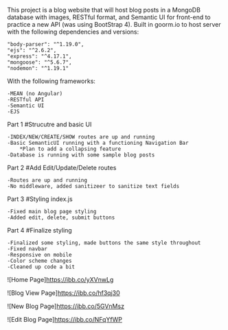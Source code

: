 This project is a blog website that will host blog posts in a MongoDB database with images, RESTful format, and Semantic UI for front-end to practice a new API (was using BootStrap 4).  Built in goorm.io to host server with the following dependencies and versions: 

	"body-parser": "^1.19.0",
    "ejs": "^2.6.2",
    "express": "^4.17.1",
    "mongoose": "^5.6.7",
    "nodemon": "^1.19.1"

With the following frameworks: 

	-MEAN (no Angular)
	-RESTful API 
	-Semantic UI
	-EJS


Part 1 
#Strucutre and basic UI

	-INDEX/NEW/CREATE/SHOW routes are up and running
	-Basic SemanticUI running with a functioning Navigation Bar
		*Plan to add a collapsing feature
	-Database is running with some sample blog posts
	
Part 2
#Add Edit/Update/Delete routes

	-Routes are up and running
	-No middleware, added sanitizeer to sanitize text fields
	
Part 3
#Styling index.js

	-Fixed main blog page styling
	-Added edit, delete, submit buttons
	
Part 4
#Finalize styling

	-Finalized some styling, made buttons the same style throughout
	-Fixed navbar
	-Responsive on mobile
	-Color scheme changes
	-Cleaned up code a bit
	
	

![Home Page]https://ibb.co/yXVnwLg

![Blog View Page]https://ibb.co/hf3qj30

![New Blog Page]https://ibb.co/5GVnMsz

![Edit Blog Page]https://ibb.co/NFqYfWP
